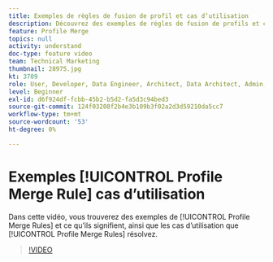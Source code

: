 ```yaml
---
title: Exemples de règles de fusion de profil et cas d’utilisation
description: Découvrez des exemples de règles de fusion de profils et ce qu’elles signifient, ainsi que les cas d’utilisation que les règles de fusion de profils résolvent.
feature: Profile Merge
topics: null
activity: understand
doc-type: feature video
team: Technical Marketing
thumbnail: 28975.jpg
kt: 3709
role: User, Developer, Data Engineer, Architect, Data Architect, Admin, Leader
level: Beginner
exl-id: d6f924df-fcbb-45b2-b5d2-fa5d3c94bed3
source-git-commit: 124f03208f2b4e3b109b3f02a2d3d59210da5cc7
workflow-type: tm+mt
source-wordcount: '53'
ht-degree: 0%

---
```


# Exemples [!UICONTROL Profile Merge Rule] cas d’utilisation

Dans cette vidéo, vous trouverez des exemples de [!UICONTROL Profile Merge Rules] et ce qu’ils signifient, ainsi que les cas d’utilisation que [!UICONTROL Profile Merge Rules] résolvez.

>[!VIDEO](https://video.tv.adobe.com/v/32183/?quality=12&captions=fre_fr)
